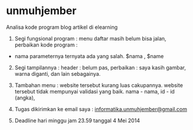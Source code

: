 unmuhjember
===========

Analisa kode program blog artikel di elearning

1. Segi fungsional program :
menu daftar masih belum bisa jalan, 
perbaikan kode program :
- nama parameternya ternyata ada yang salah. $nama , $name


2. Segi tampilannya :
header : belum pas, 
perbaikan :
saya kasih gambar, warna diganti, dan lain sebagainya.

3. Tambahan menu :
website tersebut kurang luas cakupannya.
website tersebut tidak mempunyai validasi yang baik. nama - nama, id - id (angka), 

4. Tugas dikirimkan ke email saya : informatika.unmuhjember@gmail.com
5. Deadline hari minggu jam 23.59 tanggal 4 Mei 2014
